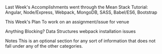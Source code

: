 Last Week's Accomplishments went through the Mean Stack Tutorial: Angular, Node/Express, Webpack, MongoDB, SASS, Babel/ES6, Bootstrap 

This Week's Plan To work on an assignment/issue for venue

Anything Blocking? Data Structures webpack installation issues

Notes This is an optional section for any sort of information that does not fall under any of the other categories.
